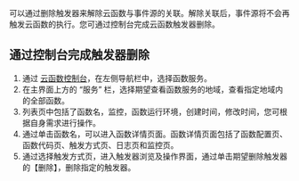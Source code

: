 可以通过删除触发器来解除云函数与事件源的关联。解除关联后，事件源将不会再触发云函数的执行。您可通过控制台完成云函数触发器删除。

## 通过控制台完成触发器删除

1. 通过 [云函数控制台](https://console.cloud.tencent.com/scf)，在左侧导航栏中，选择函数服务。
2. 在主界面上方的 “服务” 栏，选择期望查看函数服务的地域，查看指定地域内的全部函数。
4. 列表页中包括了函数名，监控，函数运行环境，创建时间，修改时间，您可根据自身需求进行操作。
5. 通过单击函数名，可以进入函数详情页面。函数详情页面包括了函数配置页、函数代码页、触发方式页、日志页和监控页。
6. 通过选择触发方式页，进入触发器浏览及操作界面，通过单击期望删除触发器的【删除】，删除指定的触发器。


